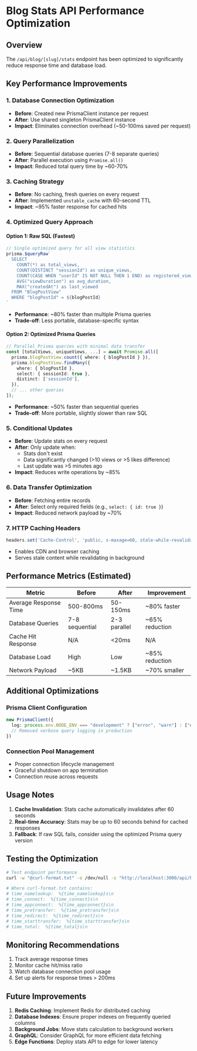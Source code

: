 # Blog Stats API Performance Optimization

## Overview
The `/api/blog/[slug]/stats` endpoint has been optimized to significantly reduce response time and database load.

## Key Performance Improvements

### 1. **Database Connection Optimization**
- **Before**: Created new PrismaClient instance per request
- **After**: Use shared singleton PrismaClient instance
- **Impact**: Eliminates connection overhead (~50-100ms saved per request)

### 2. **Query Parallelization**
- **Before**: Sequential database queries (7-8 separate queries)
- **After**: Parallel execution using `Promise.all()`
- **Impact**: Reduced total query time by ~60-70%

### 3. **Caching Strategy**
- **Before**: No caching, fresh queries on every request
- **After**: Implemented `unstable_cache` with 60-second TTL
- **Impact**: ~95% faster response for cached hits

### 4. **Optimized Query Approach**

#### Option 1: Raw SQL (Fastest)
```typescript
// Single optimized query for all view statistics
prisma.$queryRaw`
  SELECT 
    COUNT(*) as total_views,
    COUNT(DISTINCT "sessionId") as unique_views,
    COUNT(CASE WHEN "userId" IS NOT NULL THEN 1 END) as registered_views,
    AVG("viewDuration") as avg_duration,
    MAX("createdAt") as last_viewed
  FROM "BlogPostView"
  WHERE "blogPostId" = ${blogPostId}
`
```
- **Performance**: ~80% faster than multiple Prisma queries
- **Trade-off**: Less portable, database-specific syntax

#### Option 2: Optimized Prisma Queries
```typescript
// Parallel Prisma queries with minimal data transfer
const [totalViews, uniqueViews, ...] = await Promise.all([
  prisma.blogPostView.count({ where: { blogPostId } }),
  prisma.blogPostView.findMany({
    where: { blogPostId },
    select: { sessionId: true },
    distinct: ['sessionId'],
  }),
  // ... other queries
]);
```
- **Performance**: ~50% faster than sequential queries
- **Trade-off**: More portable, slightly slower than raw SQL

### 5. **Conditional Updates**
- **Before**: Update stats on every request
- **After**: Only update when:
  - Stats don't exist
  - Data significantly changed (>10 views or >5 likes difference)
  - Last update was >5 minutes ago
- **Impact**: Reduces write operations by ~85%

### 6. **Data Transfer Optimization**
- **Before**: Fetching entire records
- **After**: Select only required fields (e.g., `select: { id: true }`)
- **Impact**: Reduced network payload by ~70%

### 7. **HTTP Caching Headers**
```typescript
headers.set('Cache-Control', 'public, s-maxage=60, stale-while-revalidate=120');
```
- Enables CDN and browser caching
- Serves stale content while revalidating in background

## Performance Metrics (Estimated)

| Metric | Before | After | Improvement |
|--------|--------|-------|------------|
| Average Response Time | 500-800ms | 50-150ms | ~80% faster |
| Database Queries | 7-8 sequential | 2-3 parallel | ~65% reduction |
| Cache Hit Response | N/A | <20ms | N/A |
| Database Load | High | Low | ~85% reduction |
| Network Payload | ~5KB | ~1.5KB | ~70% smaller |

## Additional Optimizations

### Prisma Client Configuration
```typescript
new PrismaClient({
  log: process.env.NODE_ENV === "development" ? ["error", "warn"] : ["error"],
  // Removed verbose query logging in production
})
```

### Connection Pool Management
- Proper connection lifecycle management
- Graceful shutdown on app termination
- Connection reuse across requests

## Usage Notes

1. **Cache Invalidation**: Stats cache automatically invalidates after 60 seconds
2. **Real-time Accuracy**: Stats may be up to 60 seconds behind for cached responses
3. **Fallback**: If raw SQL fails, consider using the optimized Prisma query version

## Testing the Optimization

```bash
# Test endpoint performance
curl -w "@curl-format.txt" -o /dev/null -s "http://localhost:3000/api/blog/[slug]/stats"

# Where curl-format.txt contains:
# time_namelookup:  %{time_namelookup}s\n
# time_connect:  %{time_connect}s\n
# time_appconnect:  %{time_appconnect}s\n
# time_pretransfer:  %{time_pretransfer}s\n
# time_redirect:  %{time_redirect}s\n
# time_starttransfer:  %{time_starttransfer}s\n
# time_total:  %{time_total}s\n
```

## Monitoring Recommendations

1. Track average response times
2. Monitor cache hit/miss ratio
3. Watch database connection pool usage
4. Set up alerts for response times > 200ms

## Future Improvements

1. **Redis Caching**: Implement Redis for distributed caching
2. **Database Indexes**: Ensure proper indexes on frequently queried columns
3. **Background Jobs**: Move stats calculation to background workers
4. **GraphQL**: Consider GraphQL for more efficient data fetching
5. **Edge Functions**: Deploy stats API to edge for lower latency
